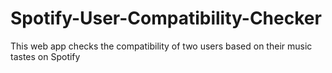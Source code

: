 # Spotify-User-Compatibility-Checker
This web app checks the compatibility of two users based on their music tastes on Spotify

